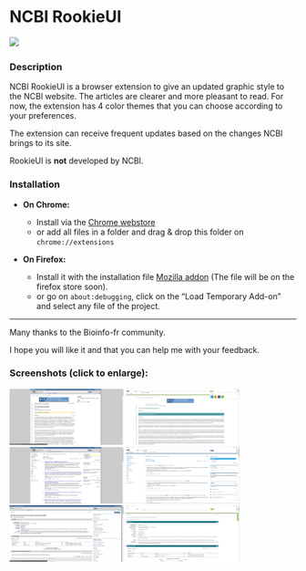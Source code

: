 # NCBI RookieUI
<img src="https://github.com/pierrejacquet/NCBI-RookieUI/blob/master/Chrome/ROOKIEMAX.png?raw=true" width="100">

### Description

NCBI RookieUI is a browser extension to give an updated graphic style to the NCBI website. The articles are clearer and more pleasant to read. For now, the extension has 4 color themes that you can choose according to your preferences.



The extension can receive frequent updates based on the changes NCBI brings to its site.



RookieUI is **not** developed by NCBI.



### Installation

- **On Chrome:**
	- Install via the [Chrome webstore]
	- or add all files in a folder and drag & drop this folder on ```chrome://extensions```



- **On Firefox:**
	- Install it with the installation file [Mozilla addon] (The file will be on the firefox store soon).
	- or go on ```about:debugging```, click on the “Load Temporary Add-on” and select any file of the project.



------

Many thanks to the Bioinfo-fr community.

I hope you will like it and that you can help me with your feedback.

### Screenshots (click to enlarge):

<img src="https://raw.githubusercontent.com/pierrejacquet/NCBI-RookieUI/master/screenshots/old.png" width="200">
<img src="https://raw.githubusercontent.com/pierrejacquet/NCBI-RookieUI/master/screenshots/greenblue.png" width="200">

<img src="https://raw.githubusercontent.com/pierrejacquet/NCBI-RookieUI/master/screenshots/searchold.png" width="200">
<img src="https://raw.githubusercontent.com/pierrejacquet/NCBI-RookieUI/master/screenshots/searchnew.png" width="200">

<img src="https://raw.githubusercontent.com/pierrejacquet/NCBI-RookieUI/master/screenshots/Geneold2.png" width="200">
<img src="https://raw.githubusercontent.com/pierrejacquet/NCBI-RookieUI/master/screenshots/Genenew3.png" width="200">


   [chrome://extensions]: <chrome://extensions>
   [Chrome webstore]: <https://chrome.google.com/webstore/detail/ncbi-rookie-ui/abpchaihggmpmpldeofeigihpmiejoba>
   [about:debugging]: <about:debugging>
   [Mozilla addon]: <https://github.com/pierrejacquet/NCBI-RookieUI/blob/master/xpi-files/ncbi_rookieui.xpi?raw=true>
